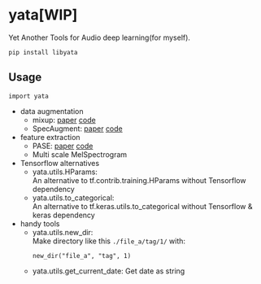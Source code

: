 # yata[WIP]
Yet Another Tools for Audio deep learning(for myself).
```
pip install libyata
```
## Usage

```
import yata
```

- data augmentation
  - mixup: [paper](https://arxiv.org/abs/1710.09412) [code](https://github.com/hongyi-zhang/mixup)
  - SpecAugment: [paper](https://arxiv.org/abs/1904.08779) [code](https://github.com/DemisEom/SpecAugment)
- feature extraction
  - PASE: [paper](https://arxiv.org/abs/2001.09239) [code](https://github.com/santi-pdp/pase)
  - Multi scale MelSpectrogram
- Tensorflow alternatives
    - yata.utils.HParams:   
      An alternative to tf.contrib.training.HParams without Tensorflow dependency
    - yata.utils.to_categorical:   
      An alternative to tf.keras.utils.to_categorical without Tensorflow & keras dependency
- handy tools
    - yata.utils.new_dir:   
        Make directory like this `./file_a/tag/1/` with:
        ```
        new_dir("file_a", "tag", 1)
        ```
    - yata.utils.get_current_date: Get date as string
    

  
